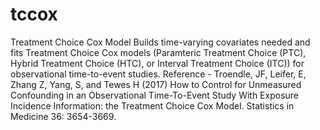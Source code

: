 # tccox
Treatment Choice Cox Model
Builds time-varying covariates needed and fits Treatment Choice Cox models (Paramteric Treatment Choice (PTC),
Hybrid Treatment Choice (HTC), or Interval Treatment Choice (ITC)) for observational time-to-event studies.
Reference - Troendle, JF, Leifer, E, Zhang Z, Yang, S, and Tewes H (2017) How to Control for Unmeasured Confounding 
in an Observational Time-To-Event Study With Exposure Incidence Information: the Treatment Choice Cox Model. 
Statistics in Medicine 36: 3654-3669.
